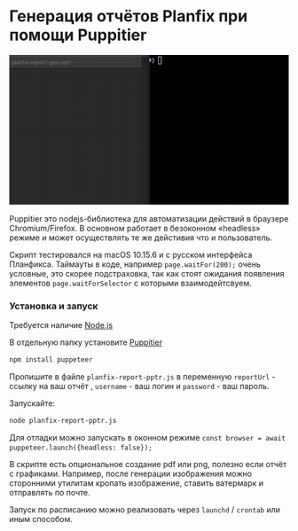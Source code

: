 # Генерация отчётов Planfix при помощи Puppitier

![](https://github.com/planfix-community/planfix-report-gen-pptr/blob/master/sample.gif?raw=true)

Puppitier это nodejs-библиотека для автоматизации действий в браузере Chromium/Firefox. В основном работает в безоконном «headless» режиме и может осуществлять те же дейстивия что и пользователь.


Скрипт тестировался на macOS 10.15.6 и с русском интерфейса Планфикса. Таймауты в коде, например `page.waitFor(200);` очень условные, это скорее подстраховка, так как стоят ожидания появления элементов `page.waitForSelector` с которыми взаимодейтсвуем. 

### Установка и запуск

Требуется наличие [Node.js](https://nodejs.org/ru/download/)

В отдельную папку установите [Puppitier](https://github.com/puppeteer/puppeteer)

```bash
npm install puppeteer
```

Пропишите в файле `planfix-report-pptr.js` в переменную `reportUrl` - ссылку на ваш отчёт , `username` - ваш логин  и  `password` - ваш пароль.

Запускайте: 

```bash
node planfix-report-pptr.js
```

Для отладки можно запускать в оконном режиме `const browser = await puppeteer.launch({headless: false});`

В скрипте есть опциональное создание pdf или png, полезно если отчёт с графиками. Например, после генерации изображения можно сторонними утилитам  кропать изображение, ставить ватермарк и отправлять по почте.

Запуск по расписанию можно реализовать через `launchd` / `crontab` или иным способом.

